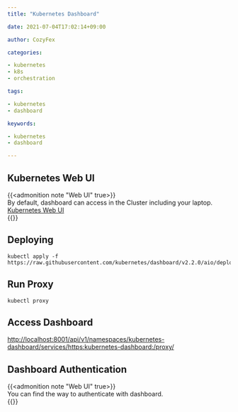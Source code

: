 ```yaml
---
title: "Kubernetes Dashboard"

date: 2021-07-04T17:02:14+09:00

author: CozyFex

categories:

- kubernetes
- k8s
- orchestration

tags:

- kubernetes
- dashboard

keywords:

- kubernetes
- dashboard

---
```


## Kubernetes Web UI

{{<admonition note "Web UI" true>}}  
By default, dashboard can access in the Cluster including your laptop.  
[Kubernetes Web UI](https://kubernetes.io/docs/tasks/access-application-cluster/web-ui-dashboard/)  
{{</admonition>}}

## Deploying

```shell
kubectl apply -f https://raw.githubusercontent.com/kubernetes/dashboard/v2.2.0/aio/deploy/recommended.yaml
```

## Run Proxy

```shell
kubectl proxy
```

## Access Dashboard

[http://localhost:8001/api/v1/namespaces/kubernetes-dashboard/services/https:kubernetes-dashboard:/proxy/](http://localhost:8001/api/v1/namespaces/kubernetes-dashboard/services/https:kubernetes-dashboard:/proxy/)

## Dashboard Authentication

{{<admonition note "Web UI" true>}}  
You can find the way to authenticate with dashboard.  
{{</admonition>}}

